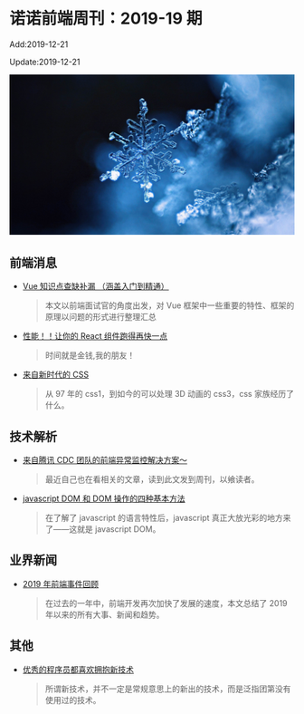 # 诺诺前端周刊：2019-19 期

Add:2019-12-21

Update:2019-12-21

![201919](../images/2019/201919.jpg)

## 前端消息

- [Vue 知识点查缺补漏 （涵盖入门到精通）](https://juejin.im/post/5d59f2a451882549be53b170)

  > 本文以前端面试官的角度出发，对 Vue 框架中一些重要的特性、框架的原理以问题的形式进行整理汇总

- [性能！！让你的 React 组件跑得再快一点](https://mp.weixin.qq.com/s/tA9zswAXNUhsNug7BzvRXQ)

  > 时间就是金钱,我的朋友！

- [来自新时代的 CSS](https://mp.weixin.qq.com/s/pPtzhXbAaXfoTV2q3u0Dww)

  > 从 97 年的 css1，到如今的可以处理 3D 动画的 css3，css 家族经历了什么。

## 技术解析

- [来自腾讯 CDC 团队的前端异常监控解决方案～](https://mp.weixin.qq.com/s/BHyhJJKqxToE_l3g3co1LQ)

  > 最近自己也在看相关的文章，读到此文发到周刊，以飨读者。

- [javascript DOM 和 DOM 操作的四种基本方法](https://mp.weixin.qq.com/s/jEIK1hvRyfCEfe8DneuJ6w)

  > 在了解了 javascript 的语言特性后，javascript 真正大放光彩的地方来了——这就是 javascript DOM。

## 业界新闻

- [2019 年前端事件回顾](https://mp.weixin.qq.com/s/eAW6zszbiNvgeqr4-h2C1A)

  > 在过去的一年中，前端开发再次加快了发展的速度，本文总结了 2019 年以来的所有大事、新闻和趋势。

## 其他

- [优秀的程序员都喜欢拥抱新技术](https://mp.weixin.qq.com/s/mMcPs4qhuBSIStVTnr6i0A)

  > 所谓新技术，并不一定是常规意思上的新出的技术，而是泛指团第没有使用过的技术。
